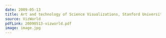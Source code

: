 ```yaml
---
date: 2009-05-13
title: Art and technology of Science Visualizations, Stanford University
source: VizWorld
pdfLink: 20090513-vizworld.pdf
image: image.jpg
---
```

